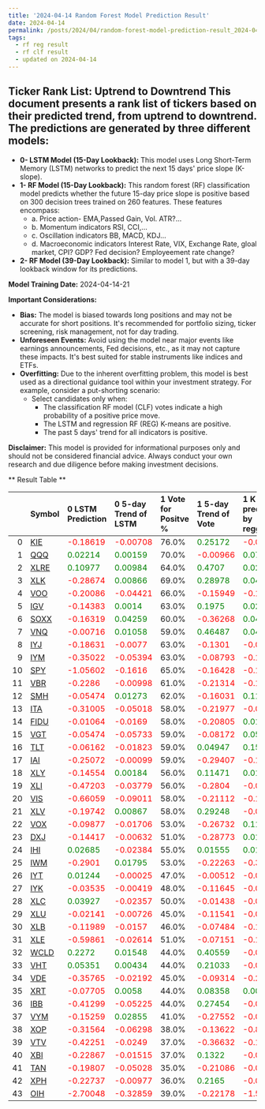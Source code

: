 ```yaml
---
title: '2024-04-14 Random Forest Model Prediction Result'
date: 2024-04-14
permalink: /posts/2024/04/random-forest-model-prediction-result_2024-04-14_21/
tags:
  - rf reg result
  - rf clf result
  - updated on 2024-04-14
---
```

## Ticker Rank List: Uptrend to Downtrend This document presents a rank list of tickers based on their predicted trend, from uptrend to downtrend. The predictions are generated by three different models:
 * **0- LSTM Model (15-Day Lookback):** This model uses Long Short-Term Memory (LSTM) networks to predict the next 15 days' price slope (K-slope). 
* **1- RF Model (15-Day Lookback):** This random forest (RF) classification model predicts whether the future 15-day price slope is positive based on 300 decision trees trained on 260 features. These features encompass: 
     * a. Price action- EMA,Passed Gain, Vol. ATR?...  
     * b. Momentum indicators  RSI, CCI,...  
     * c. Oscillation indicators  BB, MACD, KDJ... 
     * d. Macroeconomic indicators Interest Rate, VIX, Exchange Rate, gloal market, CPI? GDP? Fed decision? Employeement rate change? 
 * **2- RF Model (39-Day Lookback):** Similar to model 1, but with a 39-day lookback window for its predictions. 

 **Model Training Date:** 2024-04-14-21 
 
 **Important Considerations:** 
 
 * **Bias:** The model is biased towards long positions and may not be accurate for short positions. It's recommended for portfolio sizing, ticker screening, risk management, not for day trading.
 * **Unforeseen Events:** Avoid using the model near major events like earnings announcements, Fed decisions, etc., as it may not capture these impacts. It's best suited for stable instruments like indices and ETFs.
 * **Overfitting:** Due to the inherent overfitting problem, this model is best used as a directional guidance tool within your investment strategy. For example, consider a put-shorting scenario:
     * Select candidates only when: 
         * The classification RF model (CLF) votes indicate a high probability of a positive price move.
         * The LSTM and regression RF (REG) K-means are positive. 
         * The past 5 days' trend for all indicators is positive. 
 
 **Disclaimer:** This model is provided for informational purposes only and should not be considered financial advice. Always conduct your own research and due diligence before making investment decisions.



** Result Table **

</details>

|    | Symbol                                                  | 0 LSTM Prediction                            | 0 5-day Trend of LSTM                        | 1 Vote for Positve %   | 1 5-day Trend of Vote                        | 1 K mean predicted by reggresion             | 1 5-day Trend of K mean                      | 2 Vote for Positve %   | 2 5-day Trend of Vote                        | 2 K mean predicted by reggresion             | 2 5-day Trend of K mean                      |     Total |   Rank |   Rank Percent |
|---:|:--------------------------------------------------------|:---------------------------------------------|:---------------------------------------------|:-----------------------|:---------------------------------------------|:---------------------------------------------|:---------------------------------------------|:-----------------------|:---------------------------------------------|:---------------------------------------------|:---------------------------------------------|----------:|-------:|---------------:|
|  0 | [KIE](https://finance.yahoo.com/quote/KIE/financials)   | <span style="color: red;"> -0.18619 </span>  | <span style="color: red;"> -0.00708 </span>  | 76.0%                  | <span style="color: green;"> 0.25172 </span> | <span style="color: red;"> -0.02604 </span>  | <span style="color: red;"> -0.00289 </span>  | 71.0%                  | <span style="color: green;"> 0.26915 </span> | <span style="color: red;"> -0.03081 </span>  | <span style="color: red;"> -0.00468 </span>  |  4.53807  |      1 |           0.98 |
|  1 | [QQQ](https://finance.yahoo.com/quote/QQQ/financials)   | <span style="color: green;"> 0.02214 </span> | <span style="color: green;"> 0.00159 </span> | 70.0%                  | <span style="color: red;"> -0.00966 </span>  | <span style="color: green;"> 0.07332 </span> | <span style="color: green;"> 0.00072 </span> | 66.0%                  | <span style="color: green;"> 0.00072 </span> | <span style="color: green;"> 0.10078 </span> | <span style="color: green;"> 0.01244 </span> |  3.64216  |      2 |           0.95 |
|  2 | [XLRE](https://finance.yahoo.com/quote/XLRE/financials) | <span style="color: green;"> 0.10977 </span> | <span style="color: green;"> 0.00984 </span> | 64.0%                  | <span style="color: green;"> 0.4707 </span>  | <span style="color: green;"> 0.02291 </span> | <span style="color: green;"> 0.00579 </span> | 70.0%                  | <span style="color: green;"> 0.59124 </span> | <span style="color: green;"> 0.02035 </span> | <span style="color: green;"> 0.00255 </span> |  3.44339  |      3 |           0.93 |
|  3 | [XLK](https://finance.yahoo.com/quote/XLK/financials)   | <span style="color: red;"> -0.28674 </span>  | <span style="color: green;"> 0.00866 </span> | 69.0%                  | <span style="color: green;"> 0.28978 </span> | <span style="color: green;"> 0.04564 </span> | <span style="color: green;"> 0.00295 </span> | 67.0%                  | <span style="color: green;"> 0.18141 </span> | <span style="color: green;"> 0.06199 </span> | <span style="color: green;"> 0.00965 </span> |  3.33569  |      4 |           0.91 |
|  4 | [VOO](https://finance.yahoo.com/quote/VOO/financials)   | <span style="color: red;"> -0.20086 </span>  | <span style="color: red;"> -0.04421 </span>  | 66.0%                  | <span style="color: red;"> -0.15949 </span>  | <span style="color: red;"> -0.1126 </span>   | <span style="color: red;"> -0.036 </span>    | 65.0%                  | <span style="color: red;"> -0.23693 </span>  | <span style="color: red;"> -0.15478 </span>  | <span style="color: red;"> -0.02854 </span>  |  2.87707  |      5 |           0.89 |
|  5 | [IGV](https://finance.yahoo.com/quote/IGV/financials)   | <span style="color: red;"> -0.14383 </span>  | <span style="color: green;"> 0.0014 </span>  | 63.0%                  | <span style="color: green;"> 0.1975 </span>  | <span style="color: green;"> 0.02023 </span> | <span style="color: green;"> 0.00308 </span> | 63.0%                  | <span style="color: green;"> 0.20869 </span> | <span style="color: green;"> 0.0296 </span>  | <span style="color: green;"> 0.00287 </span> |  2.52752  |      6 |           0.86 |
|  6 | [SOXX](https://finance.yahoo.com/quote/SOXX/financials) | <span style="color: red;"> -0.16319 </span>  | <span style="color: green;"> 0.04259 </span> | 60.0%                  | <span style="color: red;"> -0.36268 </span>  | <span style="color: green;"> 0.0417 </span>  | <span style="color: green;"> 0.00042 </span> | 65.0%                  | <span style="color: red;"> -0.20171 </span>  | <span style="color: green;"> 0.05603 </span> | <span style="color: green;"> 0.00135 </span> |  2.37887  |      7 |           0.84 |
|  7 | [VNQ](https://finance.yahoo.com/quote/VNQ/financials)   | <span style="color: red;"> -0.00716 </span>  | <span style="color: green;"> 0.01058 </span> | 59.0%                  | <span style="color: green;"> 0.46487 </span> | <span style="color: green;"> 0.0448 </span>  | <span style="color: green;"> 0.01416 </span> | 65.0%                  | <span style="color: green;"> 0.69031 </span> | <span style="color: green;"> 0.03867 </span> | <span style="color: green;"> 0.0136 </span>  |  2.32077  |      8 |           0.82 |
|  8 | [IYJ](https://finance.yahoo.com/quote/IYJ/financials)   | <span style="color: red;"> -0.18631 </span>  | <span style="color: red;"> -0.0077 </span>   | 63.0%                  | <span style="color: red;"> -0.1301 </span>   | <span style="color: red;"> -0.09655 </span>  | <span style="color: red;"> -0.0118 </span>   | 61.0%                  | <span style="color: red;"> -0.05925 </span>  | <span style="color: red;"> -0.08333 </span>  | <span style="color: red;"> -0.00984 </span>  |  2.28104  |      9 |           0.8  |
|  9 | [IYM](https://finance.yahoo.com/quote/IYM/financials)   | <span style="color: red;"> -0.35022 </span>  | <span style="color: red;"> -0.05394 </span>  | 63.0%                  | <span style="color: red;"> -0.08793 </span>  | <span style="color: red;"> -0.13925 </span>  | <span style="color: red;"> -0.01636 </span>  | 63.0%                  | <span style="color: red;"> -0.09219 </span>  | <span style="color: red;"> -0.12721 </span>  | <span style="color: red;"> -0.00611 </span>  |  2.26453  |     10 |           0.77 |
| 10 | [SPY](https://finance.yahoo.com/quote/SPY/financials)   | <span style="color: red;"> -1.05602 </span>  | <span style="color: red;"> -0.1616 </span>   | 65.0%                  | <span style="color: red;"> -0.16428 </span>  | <span style="color: red;"> -0.167 </span>    | <span style="color: green;"> 0.00092 </span> | 67.0%                  | <span style="color: red;"> -0.15202 </span>  | <span style="color: red;"> -0.15863 </span>  | <span style="color: red;"> -0.00133 </span>  |  2.20775  |     11 |           0.75 |
| 11 | [VBR](https://finance.yahoo.com/quote/VBR/financials)   | <span style="color: red;"> -0.2286 </span>   | <span style="color: red;"> -0.00998 </span>  | 61.0%                  | <span style="color: red;"> -0.21314 </span>  | <span style="color: red;"> -0.11566 </span>  | <span style="color: red;"> -0.01422 </span>  | 62.0%                  | <span style="color: red;"> -0.16544 </span>  | <span style="color: red;"> -0.14315 </span>  | <span style="color: red;"> -0.01474 </span>  |  2.03165  |     12 |           0.73 |
| 12 | [SMH](https://finance.yahoo.com/quote/SMH/financials)   | <span style="color: red;"> -0.05474 </span>  | <span style="color: green;"> 0.01273 </span> | 62.0%                  | <span style="color: red;"> -0.16031 </span>  | <span style="color: green;"> 0.11207 </span> | <span style="color: green;"> 0.0018 </span>  | 59.0%                  | <span style="color: red;"> -0.30688 </span>  | <span style="color: green;"> 0.09705 </span> | <span style="color: green;"> 0.00072 </span> |  2.01131  |     13 |           0.7  |
| 13 | [ITA](https://finance.yahoo.com/quote/ITA/financials)   | <span style="color: red;"> -0.31005 </span>  | <span style="color: red;"> -0.05018 </span>  | 58.0%                  | <span style="color: red;"> -0.21977 </span>  | <span style="color: red;"> -0.01274 </span>  | <span style="color: red;"> -0.00122 </span>  | 63.0%                  | <span style="color: green;"> 0.0123 </span>  | <span style="color: red;"> -0.00166 </span>  | <span style="color: green;"> 0.00587 </span> |  1.82237  |     14 |           0.68 |
| 14 | [FIDU](https://finance.yahoo.com/quote/FIDU/financials) | <span style="color: red;"> -0.01064 </span>  | <span style="color: red;"> -0.0169 </span>   | 58.0%                  | <span style="color: red;"> -0.20805 </span>  | <span style="color: green;"> 0.01071 </span> | <span style="color: red;"> -0.0067 </span>   | 58.0%                  | <span style="color: red;"> -0.12525 </span>  | <span style="color: green;"> 0.01533 </span> | <span style="color: red;"> -0.00547 </span>  |  1.67112  |     15 |           0.66 |
| 15 | [VGT](https://finance.yahoo.com/quote/VGT/financials)   | <span style="color: red;"> -0.05474 </span>  | <span style="color: red;"> -0.05733 </span>  | 59.0%                  | <span style="color: red;"> -0.08172 </span>  | <span style="color: green;"> 0.05638 </span> | <span style="color: red;"> -0.0007 </span>   | 58.0%                  | <span style="color: red;"> -0.12278 </span>  | <span style="color: green;"> 0.11167 </span> | <span style="color: green;"> 0.00053 </span> |  1.57313  |     16 |           0.64 |
| 16 | [TLT](https://finance.yahoo.com/quote/TLT/financials)   | <span style="color: red;"> -0.06162 </span>  | <span style="color: red;"> -0.01823 </span>  | 59.0%                  | <span style="color: green;"> 0.04947 </span> | <span style="color: green;"> 0.15041 </span> | <span style="color: red;"> -0.00615 </span>  | 57.0%                  | <span style="color: green;"> 0.01155 </span> | <span style="color: green;"> 0.11595 </span> | <span style="color: green;"> 0.00203 </span> |  1.53272  |     17 |           0.61 |
| 17 | [IAI](https://finance.yahoo.com/quote/IAI/financials)   | <span style="color: red;"> -0.25072 </span>  | <span style="color: red;"> -0.00099 </span>  | 59.0%                  | <span style="color: red;"> -0.29407 </span>  | <span style="color: red;"> -0.17402 </span>  | <span style="color: red;"> -0.00351 </span>  | 57.0%                  | <span style="color: red;"> -0.12551 </span>  | <span style="color: red;"> -0.15447 </span>  | <span style="color: red;"> -0.00454 </span>  |  1.33154  |     18 |           0.59 |
| 18 | [XLY](https://finance.yahoo.com/quote/XLY/financials)   | <span style="color: red;"> -0.14554 </span>  | <span style="color: green;"> 0.00184 </span> | 56.0%                  | <span style="color: green;"> 0.11471 </span> | <span style="color: green;"> 0.01738 </span> | <span style="color: green;"> 0.01359 </span> | 57.0%                  | <span style="color: green;"> 0.08944 </span> | <span style="color: red;"> -0.01354 </span>  | <span style="color: green;"> 0.01002 </span> |  1.10839  |     19 |           0.57 |
| 19 | [XLI](https://finance.yahoo.com/quote/XLI/financials)   | <span style="color: red;"> -0.47203 </span>  | <span style="color: red;"> -0.03779 </span>  | 56.0%                  | <span style="color: red;"> -0.2804 </span>   | <span style="color: red;"> -0.07227 </span>  | <span style="color: red;"> -0.00859 </span>  | 60.0%                  | <span style="color: red;"> -0.18416 </span>  | <span style="color: red;"> -0.06338 </span>  | <span style="color: red;"> -0.00506 </span>  |  1.08606  |     20 |           0.55 |
| 20 | [VIS](https://finance.yahoo.com/quote/VIS/financials)   | <span style="color: red;"> -0.66059 </span>  | <span style="color: red;"> -0.09011 </span>  | 58.0%                  | <span style="color: red;"> -0.21112 </span>  | <span style="color: red;"> -0.1734 </span>   | <span style="color: red;"> -0.01541 </span>  | 58.0%                  | <span style="color: red;"> -0.18845 </span>  | <span style="color: red;"> -0.16691 </span>  | <span style="color: red;"> -0.03113 </span>  |  0.990419 |     21 |           0.52 |
| 21 | [XLV](https://finance.yahoo.com/quote/XLV/financials)   | <span style="color: red;"> -0.19742 </span>  | <span style="color: green;"> 0.00867 </span> | 58.0%                  | <span style="color: green;"> 0.29248 </span> | <span style="color: red;"> -0.02517 </span>  | <span style="color: green;"> 0.00879 </span> | 54.0%                  | <span style="color: green;"> 0.25164 </span> | <span style="color: green;"> 0.00097 </span> | <span style="color: green;"> 0.01248 </span> |  0.922714 |     22 |           0.5  |
| 22 | [VOX](https://finance.yahoo.com/quote/VOX/financials)   | <span style="color: red;"> -0.09877 </span>  | <span style="color: red;"> -0.01706 </span>  | 53.0%                  | <span style="color: red;"> -0.26732 </span>  | <span style="color: green;"> 0.11187 </span> | <span style="color: red;"> -0.00094 </span>  | 56.0%                  | <span style="color: red;"> -0.18912 </span>  | <span style="color: green;"> 0.08486 </span> | <span style="color: red;"> -0.00639 </span>  |  0.832614 |     23 |           0.48 |
| 23 | [DXJ](https://finance.yahoo.com/quote/DXJ/financials)   | <span style="color: red;"> -0.14417 </span>  | <span style="color: red;"> -0.00632 </span>  | 51.0%                  | <span style="color: red;"> -0.28773 </span>  | <span style="color: green;"> 0.01635 </span> | <span style="color: green;"> 0.00051 </span> | 56.0%                  | <span style="color: red;"> -0.10681 </span>  | <span style="color: green;"> 0.00496 </span> | <span style="color: red;"> -0.00173 </span>  |  0.577814 |     24 |           0.45 |
| 24 | [IHI](https://finance.yahoo.com/quote/IHI/financials)   | <span style="color: green;"> 0.02685 </span> | <span style="color: red;"> -0.02384 </span>  | 55.0%                  | <span style="color: green;"> 0.01555 </span> | <span style="color: green;"> 0.01476 </span> | <span style="color: red;"> -0.00236 </span>  | 50.0%                  | <span style="color: red;"> -0.11302 </span>  | <span style="color: green;"> 0.0197 </span>  | <span style="color: red;"> -0.00089 </span>  |  0.561719 |     25 |           0.43 |
| 25 | [IWM](https://finance.yahoo.com/quote/IWM/financials)   | <span style="color: red;"> -0.2901 </span>   | <span style="color: green;"> 0.01795 </span> | 53.0%                  | <span style="color: red;"> -0.22263 </span>  | <span style="color: red;"> -0.31459 </span>  | <span style="color: red;"> -0.02448 </span>  | 56.0%                  | <span style="color: red;"> -0.32713 </span>  | <span style="color: red;"> -0.305 </span>    | <span style="color: red;"> -0.01873 </span>  |  0.540022 |     26 |           0.41 |
| 26 | [IYT](https://finance.yahoo.com/quote/IYT/financials)   | <span style="color: green;"> 0.01244 </span> | <span style="color: red;"> -0.00025 </span>  | 47.0%                  | <span style="color: red;"> -0.00512 </span>  | <span style="color: red;"> -0.0429 </span>   | <span style="color: red;"> -0.0024 </span>   | 48.0%                  | <span style="color: green;"> 0.01123 </span> | <span style="color: red;"> -0.04319 </span>  | <span style="color: red;"> -0.00297 </span>  | -0.500624 |     27 |           0.39 |
| 27 | [IYK](https://finance.yahoo.com/quote/IYK/financials)   | <span style="color: red;"> -0.03535 </span>  | <span style="color: red;"> -0.00419 </span>  | 48.0%                  | <span style="color: red;"> -0.11645 </span>  | <span style="color: red;"> -0.00669 </span>  | <span style="color: red;"> -0.00072 </span>  | 47.0%                  | <span style="color: red;"> -0.34363 </span>  | <span style="color: red;"> -0.00804 </span>  | <span style="color: red;"> -0.00065 </span>  | -0.522166 |     28 |           0.36 |
| 28 | [XLC](https://finance.yahoo.com/quote/XLC/financials)   | <span style="color: green;"> 0.03927 </span> | <span style="color: red;"> -0.02357 </span>  | 50.0%                  | <span style="color: red;"> -0.01438 </span>  | <span style="color: red;"> -0.00365 </span>  | <span style="color: red;"> -0.01494 </span>  | 44.0%                  | <span style="color: red;"> -0.16485 </span>  | <span style="color: green;"> 0.00909 </span> | <span style="color: red;"> -0.01235 </span>  | -0.529903 |     29 |           0.34 |
| 29 | [XLU](https://finance.yahoo.com/quote/XLU/financials)   | <span style="color: red;"> -0.02141 </span>  | <span style="color: red;"> -0.00726 </span>  | 45.0%                  | <span style="color: red;"> -0.11541 </span>  | <span style="color: red;"> -0.00699 </span>  | <span style="color: red;"> -0.00288 </span>  | 49.0%                  | <span style="color: red;"> -0.11314 </span>  | <span style="color: green;"> 0.00303 </span> | <span style="color: red;"> -0.0005 </span>   | -0.57395  |     30 |           0.32 |
| 30 | [XLB](https://finance.yahoo.com/quote/XLB/financials)   | <span style="color: red;"> -0.11989 </span>  | <span style="color: red;"> -0.0157 </span>   | 46.0%                  | <span style="color: red;"> -0.07484 </span>  | <span style="color: red;"> -0.14749 </span>  | <span style="color: red;"> -0.00334 </span>  | 48.0%                  | <span style="color: green;"> 0.03001 </span> | <span style="color: red;"> -0.13445 </span>  | <span style="color: red;"> -0.00663 </span>  | -0.69683  |     31 |           0.3  |
| 31 | [XLE](https://finance.yahoo.com/quote/XLE/financials)   | <span style="color: red;"> -0.59861 </span>  | <span style="color: red;"> -0.02614 </span>  | 51.0%                  | <span style="color: red;"> -0.07151 </span>  | <span style="color: red;"> -0.10803 </span>  | <span style="color: red;"> -0.01671 </span>  | 48.0%                  | <span style="color: red;"> -0.05692 </span>  | <span style="color: red;"> -0.12854 </span>  | <span style="color: red;"> -0.02206 </span>  | -0.716992 |     32 |           0.27 |
| 32 | [WCLD](https://finance.yahoo.com/quote/WCLD/financials) | <span style="color: green;"> 0.2272 </span>  | <span style="color: green;"> 0.01548 </span> | 44.0%                  | <span style="color: green;"> 0.40559 </span> | <span style="color: red;"> -0.03373 </span>  | <span style="color: red;"> -0.00561 </span>  | 43.0%                  | <span style="color: green;"> 0.38087 </span> | <span style="color: red;"> -0.01892 </span>  | <span style="color: green;"> 0.0023 </span>  | -1.05095  |     33 |           0.25 |
| 33 | [VHT](https://finance.yahoo.com/quote/VHT/financials)   | <span style="color: green;"> 0.05351 </span> | <span style="color: green;"> 0.00434 </span> | 44.0%                  | <span style="color: green;"> 0.21033 </span> | <span style="color: red;"> -0.05108 </span>  | <span style="color: green;"> 0.01646 </span> | 45.0%                  | <span style="color: green;"> 0.33343 </span> | <span style="color: red;"> -0.07848 </span>  | <span style="color: green;"> 0.00823 </span> | -1.07952  |     34 |           0.23 |
| 34 | [VDE](https://finance.yahoo.com/quote/VDE/financials)   | <span style="color: red;"> -0.35765 </span>  | <span style="color: red;"> -0.02192 </span>  | 45.0%                  | <span style="color: red;"> -0.09314 </span>  | <span style="color: red;"> -0.20144 </span>  | <span style="color: red;"> -0.03357 </span>  | 44.0%                  | <span style="color: green;"> 0.00071 </span> | <span style="color: red;"> -0.1487 </span>   | <span style="color: red;"> -0.03022 </span>  | -1.43502  |     35 |           0.2  |
| 35 | [XRT](https://finance.yahoo.com/quote/XRT/financials)   | <span style="color: red;"> -0.07705 </span>  | <span style="color: green;"> 0.0058 </span>  | 44.0%                  | <span style="color: green;"> 0.08358 </span> | <span style="color: green;"> 0.00031 </span> | <span style="color: green;"> 0.00159 </span> | 40.0%                  | <span style="color: red;"> -0.03337 </span>  | <span style="color: red;"> -0.00377 </span>  | <span style="color: green;"> 0.00059 </span> | -1.72375  |     36 |           0.18 |
| 36 | [IBB](https://finance.yahoo.com/quote/IBB/financials)   | <span style="color: red;"> -0.41299 </span>  | <span style="color: red;"> -0.05225 </span>  | 44.0%                  | <span style="color: green;"> 0.27454 </span> | <span style="color: red;"> -0.05654 </span>  | <span style="color: green;"> 0.00226 </span> | 41.0%                  | <span style="color: green;"> 0.19394 </span> | <span style="color: red;"> -0.02917 </span>  | <span style="color: green;"> 0.00189 </span> | -1.87864  |     37 |           0.16 |
| 37 | [VYM](https://finance.yahoo.com/quote/VYM/financials)   | <span style="color: red;"> -0.15259 </span>  | <span style="color: green;"> 0.02855 </span> | 41.0%                  | <span style="color: red;"> -0.27552 </span>  | <span style="color: red;"> -0.09186 </span>  | <span style="color: red;"> -0.01286 </span>  | 38.0%                  | <span style="color: red;"> -0.35362 </span>  | <span style="color: red;"> -0.09771 </span>  | <span style="color: red;"> -0.01521 </span>  | -2.21716  |     38 |           0.14 |
| 38 | [XOP](https://finance.yahoo.com/quote/XOP/financials)   | <span style="color: red;"> -0.31564 </span>  | <span style="color: red;"> -0.06298 </span>  | 38.0%                  | <span style="color: red;"> -0.13622 </span>  | <span style="color: red;"> -0.82669 </span>  | <span style="color: red;"> -0.19713 </span>  | 41.0%                  | <span style="color: red;"> -0.00484 </span>  | <span style="color: red;"> -0.86163 </span>  | <span style="color: red;"> -0.21513 </span>  | -2.355    |     39 |           0.11 |
| 39 | [VTV](https://finance.yahoo.com/quote/VTV/financials)   | <span style="color: red;"> -0.42251 </span>  | <span style="color: red;"> -0.0249 </span>   | 37.0%                  | <span style="color: red;"> -0.36632 </span>  | <span style="color: red;"> -0.10069 </span>  | <span style="color: red;"> -0.01347 </span>  | 40.0%                  | <span style="color: red;"> -0.39909 </span>  | <span style="color: red;"> -0.10361 </span>  | <span style="color: red;"> -0.01451 </span>  | -2.70912  |     40 |           0.09 |
| 40 | [XBI](https://finance.yahoo.com/quote/XBI/financials)   | <span style="color: red;"> -0.22867 </span>  | <span style="color: red;"> -0.01515 </span>  | 37.0%                  | <span style="color: green;"> 0.1322 </span>  | <span style="color: red;"> -0.078 </span>    | <span style="color: green;"> 0.00219 </span> | 35.0%                  | <span style="color: green;"> 0.28941 </span> | <span style="color: red;"> -0.07737 </span>  | <span style="color: red;"> -0.0021 </span>   | -2.99885  |     41 |           0.07 |
| 41 | [TAN](https://finance.yahoo.com/quote/TAN/financials)   | <span style="color: red;"> -0.19807 </span>  | <span style="color: red;"> -0.05028 </span>  | 35.0%                  | <span style="color: red;"> -0.21086 </span>  | <span style="color: red;"> -0.0998 </span>   | <span style="color: red;"> -0.00591 </span>  | 36.0%                  | <span style="color: red;"> -0.19918 </span>  | <span style="color: red;"> -0.09769 </span>  | <span style="color: red;"> -0.00589 </span>  | -3.14402  |     42 |           0.05 |
| 42 | [XPH](https://finance.yahoo.com/quote/XPH/financials)   | <span style="color: red;"> -0.22737 </span>  | <span style="color: red;"> -0.00977 </span>  | 36.0%                  | <span style="color: green;"> 0.2165 </span>  | <span style="color: red;"> -0.04818 </span>  | <span style="color: green;"> 0.00239 </span> | 32.0%                  | <span style="color: red;"> -0.01534 </span>  | <span style="color: red;"> -0.04852 </span>  | <span style="color: green;"> 0.00107 </span> | -3.45925  |     43 |           0.02 |
| 43 | [OIH](https://finance.yahoo.com/quote/OIH/financials)   | <span style="color: red;"> -2.70048 </span>  | <span style="color: red;"> -0.32859 </span>  | 39.0%                  | <span style="color: red;"> -0.22178 </span>  | <span style="color: red;"> -1.52266 </span>  | <span style="color: red;"> -0.24158 </span>  | 40.0%                  | <span style="color: red;"> -0.13698 </span>  | <span style="color: red;"> -1.8496 </span>   | <span style="color: red;"> -0.32652 </span>  | -4.80679  |     44 |           0    |
 </details>

